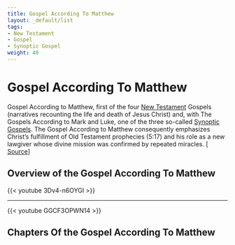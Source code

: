 ```yaml
---
title: Gospel According To Matthew
layout: _default/list
tags:
- New Testament
- Gospel
- Synoptic Gospel
weight: 40
---
```

# Gospel According To Matthew

Gospel According to Matthew, first of the four [New Testament](/tags/new-testament/) Gospels (narratives recounting the life and death of Jesus Christ) and, with The Gospels According to Mark and Luke, one of the three so-called [Synoptic Gospels](/tags/synoptic-gospel/). The Gospel According to Matthew consequently emphasizes Christ’s fulfillment of Old Testament prophecies (5:17) and his role as a new lawgiver whose divine mission was confirmed by repeated miracles. [ [Source](https://bibleproject.com/explore/video/2-samuel/)]

## Overview of the Gospel According To Matthew
{{< youtube 3Dv4-n6OYGI >}}

---

{{< youtube GGCF3OPWN14 >}}


## Chapters Of the Gospel According To Matthew
